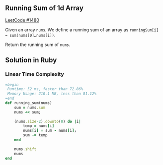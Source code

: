 ## Running Sum of 1d Array

[LeetCode #1480](https://leetcode.com/problems/running-sum-of-1d-array/)

Given an array `nums`. We define a running sum of an array as `runningSum[i] = sum(nums[0]…nums[i])`.

Return the running sum of `nums`.

## Solution in Ruby

### Linear Time Complexity
```rb
=begin
 Runtime: 52 ms, faster than 72.86% 
 Memory Usage: 210.1 MB, less than 81.12%
=end
def running_sum(nums)
    sum = nums.sum
    nums << sum;
    
    (nums.size-2).downto(0) do |i|
        temp = nums[i]
        nums[i] = sum - nums[i];
        sum -= temp
    end
    
    nums.shift
    nums
end
```